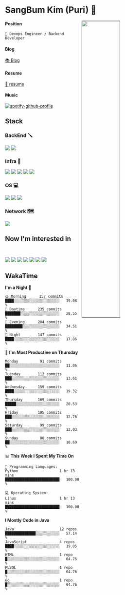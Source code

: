 # SangBum Kim (Puri) :whale2: 


[<img align="right" width="50%" src="https://github-readme-stats-ouuan.vercel.app/api?username=Puri12&theme=gotham&show_icons=true">]()

#### Position
`🔧 Devops Engineer / Backend Developer`

#### Blog
[📚 Blog](https://puri.notion.site/Puri12-s-Blog-2f698ba9ef594b0198d2b3104dd08997)

#### Resume
[🙋 resume](https://github.com/Puri12/resume)

#### Music
[![spotify-github-profile](https://spotify-github-profile.vercel.app/api/view?uid=28ndovcefg2jalcbatcoh4f8z&cover_image=true&theme=natemoo-re&show_offline=false&background_color=000000&bar_color=88ea85&bar_color_cover=false)](https://spotify-github-profile.vercel.app/api/view?uid=28ndovcefg2jalcbatcoh4f8z&redirect=true)

  
## Stack
  
### BackEnd 🪛
<p>
<img src="https://img.shields.io/badge/Spring Boot-6DB33F?style=for-the-badge&logo=Spring Boot&logoColor=white">
<img src="https://img.shields.io/badge/Spring Security-6DB33F?style=for-the-badge&logo=Spring Security&logoColor=white">

### Infra 🧰
<p>
<img src="https://img.shields.io/badge/Docker-2496ED?style=for-the-badge&logo=Docker&logoColor=white">
<img src="https://img.shields.io/badge/GitHub Actions-2088FF?style=for-the-badge&logo=GitHub Actions&logoColor=white">
<img src="https://img.shields.io/badge/Amazon AWS-232F3E?style=for-the-badge&logo=Amazon AWS&logoColor=white">
<img src="https://img.shields.io/badge/Proxmox-E57000?style=for-the-badge&logo=Proxmox&logoColor=white">
<img src="https://img.shields.io/badge/VMware-607078?style=for-the-badge&logo=VMware&logoColor=white">
  
### OS 💻
<p>
<img src="https://img.shields.io/badge/Ubuntu-E95420?style=for-the-badge&logo=Ubuntu&logoColor=white">
<img src="https://img.shields.io/badge/CentOS-262577?style=for-the-badge&logo=CentOS&logoColor=white">
<img src="https://img.shields.io/badge/Arch Linux-1793D1?style=for-the-badge&logo=Arch Linux&logoColor=white">
  
### Network 🗺️
<p>
<img src="https://img.shields.io/badge/Cisco-1BA0D7?style=for-the-badge&logo=Cisco&logoColor=white">
  
## Now I'm interested in
<br>
<p>
<img src="https://img.shields.io/badge/Docker-2496ED?style=for-the-badge&logo=Docker&logoColor=white">
<img src="https://img.shields.io/badge/Kubernetes-326CE5?style=for-the-badge&logo=Kubernetes&logoColor=white">
<img src="https://img.shields.io/badge/GitHub Actions-2088FF?style=for-the-badge&logo=GitHub Actions&logoColor=white">
<img src="https://img.shields.io/badge/Amazon AWS-232F3E?style=for-the-badge&logo=Amazon AWS&logoColor=white">
<img src="https://img.shields.io/badge/Go-00ADD8?style=for-the-badge&logo=Go&logoColor=white">
<img src="https://img.shields.io/badge/Rust-000000?style=for-the-badge&logo=Rust&logoColor=white">
<img src="https://img.shields.io/badge/Terraform-7B42BC?style=for-the-badge&logo=Terraform&logoColor=white">


## WakaTime
<!--START_SECTION:waka-->
**I'm a Night 🦉** 

```text
🌞 Morning      157 commits       ████░░░░░░░░░░░░░░░░░░░░░   19.08 % 
🌆 Daytime      235 commits       ███████░░░░░░░░░░░░░░░░░░   28.55 % 
🌃 Evening      284 commits       ████████░░░░░░░░░░░░░░░░░   34.51 % 
🌙 Night        147 commits       ████░░░░░░░░░░░░░░░░░░░░░   17.86 % 

```
📅 **I'm Most Productive on Thursday** 

```text
Monday          91 commits       ██░░░░░░░░░░░░░░░░░░░░░░░   11.06 % 
Tuesday        112 commits       ███░░░░░░░░░░░░░░░░░░░░░░   13.61 % 
Wednesday      159 commits       ████░░░░░░░░░░░░░░░░░░░░░   19.32 % 
Thursday       169 commits       █████░░░░░░░░░░░░░░░░░░░░   20.53 % 
Friday         105 commits       ███░░░░░░░░░░░░░░░░░░░░░░   12.76 % 
Saturday        99 commits       ███░░░░░░░░░░░░░░░░░░░░░░   12.03 % 
Sunday          88 commits       ██░░░░░░░░░░░░░░░░░░░░░░░   10.69 % 

```


📊 **This Week I Spent My Time On** 

```text
💬 Programming Languages: 
Python                   1 hr 13 mins        █████████████████████████   100.00 % 

💻 Operating System: 
Linux                    1 hr 13 mins        █████████████████████████   100.00 % 

```

**I Mostly Code in Java** 

```text
Java                     12 repos            ██████████████░░░░░░░░░░░   57.14 % 
JavaScript               4 repos             ████░░░░░░░░░░░░░░░░░░░░░   19.05 % 
HTML                     1 repo              █░░░░░░░░░░░░░░░░░░░░░░░░   04.76 % 
PLSQL                    1 repo              █░░░░░░░░░░░░░░░░░░░░░░░░   04.76 % 
Go                       1 repo              █░░░░░░░░░░░░░░░░░░░░░░░░   04.76 % 

```



<!--END_SECTION:waka-->
  
